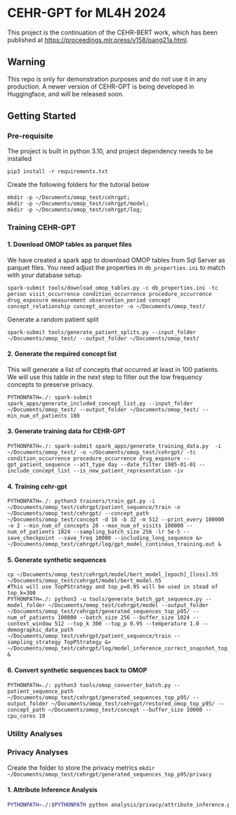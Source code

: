 # CEHR-GPT for ML4H 2024

This project is the continuation of the CEHR-BERT work, which has been published
at https://proceedings.mlr.press/v158/pang21a.html. 

## Warning
This repo is only for demonstration purposes and do not use it in any production. 
A newer version of CEHR-GPT is being developed in Huggingface, and will be released soon. 

## Getting Started

### Pre-requisite

The project is built in python 3.10, and project dependency needs to be installed

`pip3 install -r requirements.txt`

Create the following folders for the tutorial below

```console
mkdir -p ~/Documents/omop_test/cehrgpt;
mkdir -p ~/Documents/omop_test/cehrgpt/model;
mkdir -p ~/Documents/omop_test/cehrgpt/log;
```
### Training CEHR-GPT
#### 1. Download OMOP tables as parquet files

We have created a spark app to download OMOP tables from Sql Server as parquet files. You need adjust the properties
in `db_properties.ini` to match with your database setup.

```console
spark-submit tools/download_omop_tables.py -c db_properties.ini -tc person visit_occurrence condition_occurrence procedure_occurrence drug_exposure measurement observation_period concept concept_relationship concept_ancestor -o ~/Documents/omop_test/
```
Generate a random patient split
```console
spark-submit tools/generate_patient_splits.py --input_folder ~/Documents/omop_test/ --output_folder ~/Documents/omop_test/
```
#### 2. Generate the required concept list

This will generate a list of concepts that occurred at least in 100 patients. We will use this table in the next step to
filter out the low frequency concepts to preserve privacy.
```console
PYTHONPATH=./: spark-submit spark_apps/generate_included_concept_list.py --input_folder ~/Documents/omop_test/ --output_folder ~/Documents/omop_test/ --min_num_of_patients 100
```

#### 3. Generate training data for CEHR-GPT

```console
PYTHONPATH=./: spark-submit spark_apps/generate_training_data.py  -i ~/Documents/omop_test/ -o ~/Documents/omop_test/cehrgpt/ -tc condition_occurrence procedure_occurrence drug_exposure --gpt_patient_sequence --att_type day --date_filter 1985-01-01 --include_concept_list --is_new_patient_representation -iv  
```

#### 4. Training cehr-gpt

```console
PYTHONPATH=./: python3 trainers/train_gpt.py -i ~/Documents/omop_test/cehrgpt/patient_sequence/train -o ~/Documents/omop_test/cehrgpt/ --concept_path ~/Documents/omop_test/concept -d 16 -b 32 -m 512 --print_every 100000 -e 2 --min_num_of_concepts 20 --max_num_of_visits 100000 --num_of_patients 1024 --sampling_batch_size 256 -lr 5e-5 --save_checkpoint --save_freq 10000 --including_long_sequence &> ~/Documents/omop_test/cehrgpt/log/gpt_model_continous_training.out &
```

#### 5. Generate synthetic sequences

```console
cp ~/Documents/omop_test/cehrgpt/model/bert_model_[epoch]_[loss].h5 ~/Documents/omop_test/cehrgpt/model/bert_model.h5
#This will use TopPStrategy and top_p=0.95 will be used in stead of top_k=300 
PYTHONPATH=./: python3 -u tools/generate_batch_gpt_sequence.py --model_folder ~/Documents/omop_test/cehrgpt/model --output_folder ~/Documents/omop_test/cehrgpt/generated_sequences_top_p95/ --num_of_patients 100000 --batch_size 256 --buffer_size 1024 --context_window 512 --top_k 300 --top_p 0.95 --temperature 1.0 --demographic_data_path ~/Documents/omop_test/cehrgpt/patient_sequence/train --sampling_strategy TopPStrategy &> ~/Documents/omop_test/cehrgpt/log/model_inference_correct_snapshot_top_p95.out &
```

#### 6. Convert synthetic sequences back to OMOP

```console
PYTHONPATH=./: python3 tools/omop_converter_batch.py --patient_sequence_path ~/Documents/omop_test/cehrgpt/generated_sequences_top_p95/ --output_folder ~/Documents/omop_test/cehrgpt/restored_omop_top_p95/ --concept_path ~/Documents/omop_test/concept --buffer_size 10000 --cpu_cores 10
```

### Utility Analyses

### Privacy Analyses
Create the folder to store the privacy metrics 
``
mkdir ~/Documents/omop_test/cehrgpt/generated_sequences_top_p95/privacy
``
#### 1. Attribute Inference Analysis
```bash
PYTHONPATH=./:$PYTHONPATH python analysis/privacy/attribute_inference.py --training_data_folder ~/Documents/omop_test/cehrgpt/patient_sequence/train  --output_folder ~/Documents/omop_test/cehrgpt/generated_sequences_top_p95/privacy --synthetic_data_folder ~/Documents/omop_test/cehrgpt/generated_sequences_top_p95/ --tokenizer_path ~/Documents/omop_test/cehrgpt/model --attribute_config analysis/privacy/attribute_inference_config.yml --n_iterations 10 --num_of_samples 10000
```
